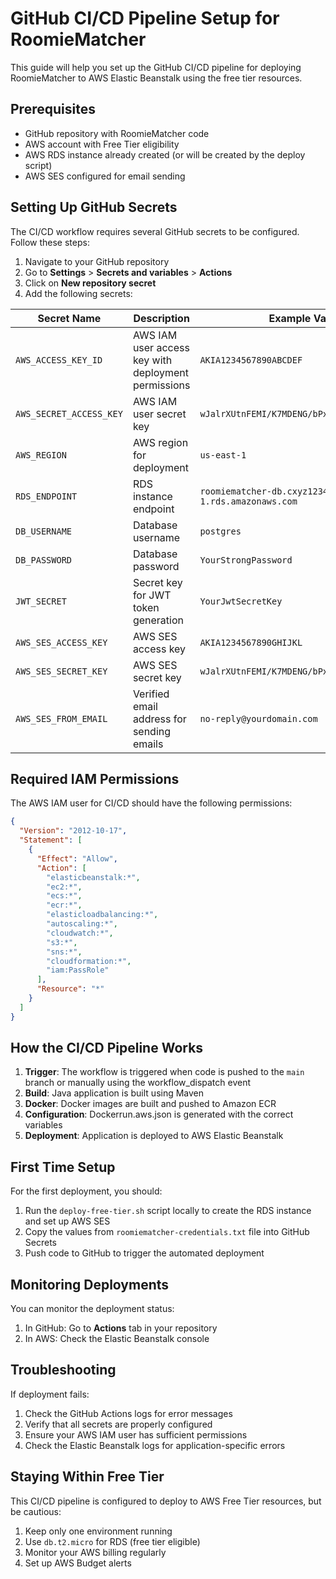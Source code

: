 # GitHub CI/CD Pipeline Setup for RoomieMatcher

This guide will help you set up the GitHub CI/CD pipeline for deploying RoomieMatcher to AWS Elastic Beanstalk using the free tier resources.

## Prerequisites

- GitHub repository with RoomieMatcher code
- AWS account with Free Tier eligibility
- AWS RDS instance already created (or will be created by the deploy script)
- AWS SES configured for email sending

## Setting Up GitHub Secrets

The CI/CD workflow requires several GitHub secrets to be configured. Follow these steps:

1. Navigate to your GitHub repository
2. Go to **Settings** > **Secrets and variables** > **Actions**
3. Click on **New repository secret**
4. Add the following secrets:

| Secret Name | Description | Example Value |
|-------------|-------------|--------------|
| `AWS_ACCESS_KEY_ID` | AWS IAM user access key with deployment permissions | `AKIA1234567890ABCDEF` |
| `AWS_SECRET_ACCESS_KEY` | AWS IAM user secret key | `wJalrXUtnFEMI/K7MDENG/bPxRfiCYEXAMPLEKEY` |
| `AWS_REGION` | AWS region for deployment | `us-east-1` |
| `RDS_ENDPOINT` | RDS instance endpoint | `roomiematcher-db.cxyz123456.us-east-1.rds.amazonaws.com` |
| `DB_USERNAME` | Database username | `postgres` |
| `DB_PASSWORD` | Database password | `YourStrongPassword` |
| `JWT_SECRET` | Secret key for JWT token generation | `YourJwtSecretKey` |
| `AWS_SES_ACCESS_KEY` | AWS SES access key | `AKIA1234567890GHIJKL` |
| `AWS_SES_SECRET_KEY` | AWS SES secret key | `wJalrXUtnFEMI/K7MDENG/bPxRfiCYEXAMPLEKEY2` |
| `AWS_SES_FROM_EMAIL` | Verified email address for sending emails | `no-reply@yourdomain.com` |

## Required IAM Permissions

The AWS IAM user for CI/CD should have the following permissions:

```json
{
  "Version": "2012-10-17",
  "Statement": [
    {
      "Effect": "Allow",
      "Action": [
        "elasticbeanstalk:*",
        "ec2:*",
        "ecs:*",
        "ecr:*",
        "elasticloadbalancing:*",
        "autoscaling:*",
        "cloudwatch:*",
        "s3:*",
        "sns:*",
        "cloudformation:*",
        "iam:PassRole"
      ],
      "Resource": "*"
    }
  ]
}
```

## How the CI/CD Pipeline Works

1. **Trigger**: The workflow is triggered when code is pushed to the `main` branch or manually using the workflow_dispatch event
2. **Build**: Java application is built using Maven
3. **Docker**: Docker images are built and pushed to Amazon ECR
4. **Configuration**: Dockerrun.aws.json is generated with the correct variables
5. **Deployment**: Application is deployed to AWS Elastic Beanstalk

## First Time Setup

For the first deployment, you should:

1. Run the `deploy-free-tier.sh` script locally to create the RDS instance and set up AWS SES
2. Copy the values from `roomiematcher-credentials.txt` file into GitHub Secrets
3. Push code to GitHub to trigger the automated deployment

## Monitoring Deployments

You can monitor the deployment status:

1. In GitHub: Go to **Actions** tab in your repository
2. In AWS: Check the Elastic Beanstalk console

## Troubleshooting

If deployment fails:

1. Check the GitHub Actions logs for error messages
2. Verify that all secrets are properly configured
3. Ensure your AWS IAM user has sufficient permissions
4. Check the Elastic Beanstalk logs for application-specific errors

## Staying Within Free Tier

This CI/CD pipeline is configured to deploy to AWS Free Tier resources, but be cautious:

1. Keep only one environment running
2. Use `db.t2.micro` for RDS (free tier eligible)
3. Monitor your AWS billing regularly
4. Set up AWS Budget alerts 
